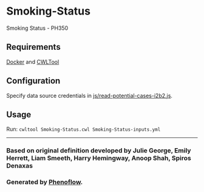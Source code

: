 # Smoking-Status

Smoking Status - PH350

## Requirements

[Docker](https://docs.docker.com/install/) and [CWLTool](https://github.com/common-workflow-language/cwltool#install)

## Configuration

Specify data source credentials in [js/read-potential-cases-i2b2.js](js/read-potential-cases-i2b2.js).

## Usage

Run: `cwltool Smoking-Status.cwl Smoking-Status-inputs.yml`

***

### Based on original definition developed by Julie George, Emily Herrett, Liam Smeeth, Harry Hemingway, Anoop Shah, Spiros Denaxas
### Generated by [Phenoflow](https://kclhi.org/phenoflow).

